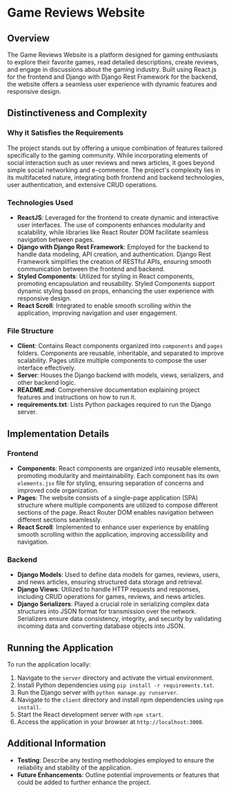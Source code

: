 # Game Reviews Website

## Overview
The Game Reviews Website is a platform designed for gaming enthusiasts to explore their favorite games, read detailed descriptions, create reviews, and engage in discussions about the gaming industry. Built using React.js for the frontend and Django with Django Rest Framework for the backend, the website offers a seamless user experience with dynamic features and responsive design.

## Distinctiveness and Complexity
### Why it Satisfies the Requirements
The project stands out by offering a unique combination of features tailored specifically to the gaming community. While incorporating elements of social interaction such as user reviews and news articles, it goes beyond simple social networking and e-commerce. The project's complexity lies in its multifaceted nature, integrating both frontend and backend technologies, user authentication, and extensive CRUD operations.

### Technologies Used
- **ReactJS**: Leveraged for the frontend to create dynamic and interactive user interfaces. The use of components enhances modularity and scalability, while libraries like React Router DOM facilitate seamless navigation between pages.
- **Django with Django Rest Framework**: Employed for the backend to handle data modeling, API creation, and authentication. Django Rest Framework simplifies the creation of RESTful APIs, ensuring smooth communication between the frontend and backend.
- **Styled Components**: Utilized for styling in React components, promoting encapsulation and reusability. Styled Components support dynamic styling based on props, enhancing the user experience with responsive design.
- **React Scroll**: Integrated to enable smooth scrolling within the application, improving navigation and user engagement.

### File Structure
- **Client**: Contains React components organized into `components` and `pages` folders. Components are reusable, inheritable, and separated to improve scalability. Pages utilize multiple components to compose the user interface effectively.
- **Server**: Houses the Django backend with models, views, serializers, and other backend logic.
- **README.md**: Comprehensive documentation explaining project features and instructions on how to run it.
- **requirements.txt**: Lists Python packages required to run the Django server.

## Implementation Details
### Frontend
- **Components**: React components are organized into reusable elements, promoting modularity and maintainability. Each component has its own `elements.jsx` file for styling, ensuring separation of concerns and improved code organization.
- **Pages**: The website consists of a single-page application (SPA) structure where multiple components are utilized to compose different sections of the page. React Router DOM enables navigation between different sections seamlessly.
- **React Scroll**: Implemented to enhance user experience by enabling smooth scrolling within the application, improving accessibility and navigation.

### Backend
- **Django Models**: Used to define data models for games, reviews, users, and news articles, ensuring structured data storage and retrieval.
- **Django Views**: Utilized to handle HTTP requests and responses, including CRUD operations for games, reviews, and news articles.
- **Django Serializers**: Played a crucial role in serializing complex data structures into JSON format for transmission over the network. Serializers ensure data consistency, integrity, and security by validating incoming data and converting database objects into JSON.

## Running the Application
To run the application locally:
1. Navigate to the `server` directory and activate the virtual environment.
2. Install Python dependencies using `pip install -r requirements.txt`.
3. Run the Django server with `python manage.py runserver`.
4. Navigate to the `client` directory and install npm dependencies using `npm install`.
5. Start the React development server with `npm start`.
6. Access the application in your browser at `http://localhost:3000`.

## Additional Information
- **Testing**: Describe any testing methodologies employed to ensure the reliability and stability of the application.
- **Future Enhancements**: Outline potential improvements or features that could be added to further enhance the project.
